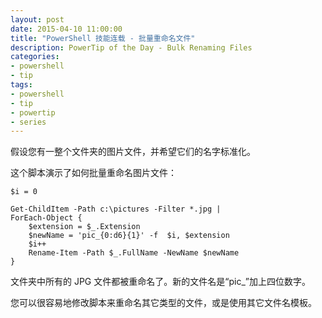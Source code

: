 ```yaml
---
layout: post
date: 2015-04-10 11:00:00
title: "PowerShell 技能连载 - 批量重命名文件"
description: PowerTip of the Day - Bulk Renaming Files
categories:
- powershell
- tip
tags:
- powershell
- tip
- powertip
- series
---
```

假设您有一整个文件夹的图片文件，并希望它们的名字标准化。

这个脚本演示了如何批量重命名图片文件：

    $i = 0

    Get-ChildItem -Path c:\pictures -Filter *.jpg |
    ForEach-Object {
        $extension = $_.Extension
        $newName = 'pic_{0:d6}{1}' -f  $i, $extension
        $i++
        Rename-Item -Path $_.FullName -NewName $newName
    }

文件夹中所有的 JPG 文件都被重命名了。新的文件名是“pic_”加上四位数字。

您可以很容易地修改脚本来重命名其它类型的文件，或是使用其它文件名模板。

<!--本文国际来源：[Bulk Renaming Files](http://community.idera.com/powershell/powertips/b/tips/posts/bulk-re-naming-files)-->

